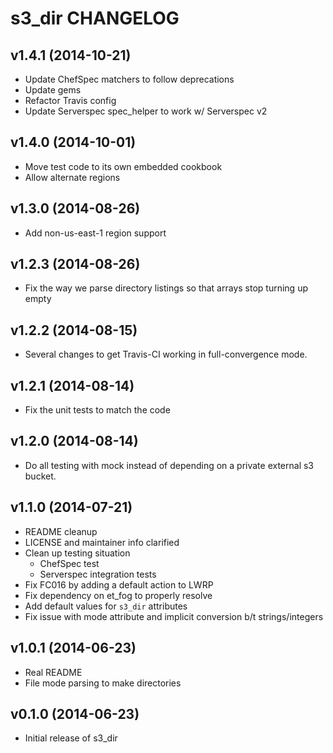 s3_dir CHANGELOG
================

v1.4.1 (2014-10-21)
-------------------

* Update ChefSpec matchers to follow deprecations
* Update gems
* Refactor Travis config
* Update Serverspec spec_helper to work w/ Serverspec v2

v1.4.0 (2014-10-01)
-------------------

* Move test code to its own embedded cookbook
* Allow alternate regions

v1.3.0 (2014-08-26)
-------------------

* Add non-us-east-1 region support

v1.2.3 (2014-08-26)
-------------------

* Fix the way we parse directory listings so that arrays stop turning up empty

v1.2.2 (2014-08-15)
-------------------

* Several changes to get Travis-CI working in full-convergence mode.

v1.2.1 (2014-08-14)
-------------------

* Fix the unit tests to match the code

v1.2.0 (2014-08-14)
-------------------

* Do all testing with mock instead of depending on a private external s3 bucket.

v1.1.0 (2014-07-21)
-------------------

* README cleanup
* LICENSE and maintainer info clarified
* Clean up testing situation
    - ChefSpec test
    - Serverspec integration tests
* Fix FC016 by adding a default action to LWRP
* Fix dependency on et_fog to properly resolve
* Add default values for `s3_dir` attributes
* Fix issue with mode attribute and implicit conversion b/t strings/integers

v1.0.1 (2014-06-23)
-------------------

* Real README
* File mode parsing to make directories

v0.1.0 (2014-06-23)
--------------------

* Initial release of s3_dir
